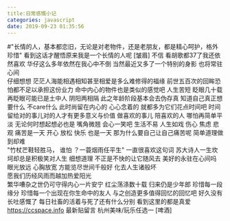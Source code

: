 ```yaml
---
title:日常感慨小记
categories: javascript
date: 2019-09-23 01:35:56
---
```



#"长情的人，基本都恋旧，无论是对老物件，还是老朋友，都是精心呵护，格外珍惜"
 看到这话才醒悟原来我是一个长情的人呢 [皱眉] 
 不信 看胡歌都37了我还依然喜欢 华仔这么多年依然在我心中不倒 当然最近又多了一个特别的身影 也将常驻心间   
 仔细想想 茫茫人海能相遇相知甚至相爱是多么难修得的福缘 前世五百次的回眸恐怕都不足以承担这份业力  命中内心的物件也是类似的感觉吧
 人生苦短 眨眼几十载 再眨眼可能已是土中人 阴阳两相隔
 此之年龄阶段基本会去伪存真 知道自己真正想要什么 不care什么
 此时尚留在内心的 心心念着的 就都多为它们花点时间吧  时间留给对的事儿对的人才有更多意义与价值 做喜欢的事儿 陪喜欢的人 哪怕再简单平淡 无论何时想起想必也是
  嘴角微翘 会心一笑吧 
 生活不易 人生如戏 伤心 焦虑 悲观 痛苦是一天 开心 放松 快乐 也是一天 
 那为什么要自己让自己痛苦呢 
 简单道理做到却难  
  "竹杖芒鞋轻胜马， 谁怕 ？一蓑烟雨任平生" 一直很喜欢这句词  苏大诗人一生坎坷却总是积极笑对人生  细想道理 不正是不快的让它随风去 美好的永驻在心间吗  眼光放远 心胸放宽 方能览尽世间千般好 化去人生诸般坏  
 愿我们历经风雨而越加热爱阳光  
 繁华嘈杂之世仍可守得内心一片安宁 
 红尘荡涤数十载 归来仍是少年郎
 珍惜每一段缘分
 珍惜每一个出现在你生命中的友人
 与之创造更多值得回忆的回忆吧
 好久没有长吐感慨了 每日社畜的活着与死了还有什么分别 看到这里的都是真爱 
  https://ccspace.info 最新贴留言 
 杭州美味/玩乐任选一   [啤酒] 



